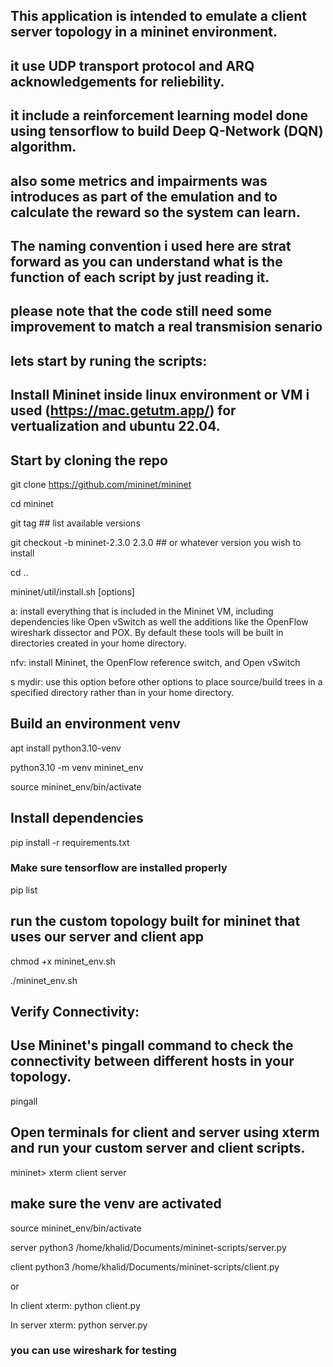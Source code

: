 ## This application is intended to emulate a client server topology in a mininet environment.
## it use UDP transport protocol and ARQ acknowledgements for reliebility.
## it include a reinforcement learning model done using tensorflow to build Deep Q-Network (DQN) algorithm.
## also some metrics and impairments was introduces as part of the emulation and to calculate the reward so the system can learn.
## The naming convention i used here are strat forward as you can understand what is the function of each script by just reading it.
## please note that the code still need some improvement to match a real transmision senario

## lets start by runing the scripts:

## Install Mininet inside linux environment or VM i used (https://mac.getutm.app/) for vertualization and ubuntu 22.04.
## Start by cloning the repo
git clone https://github.com/mininet/mininet

cd mininet

git tag  ## list available versions

git checkout -b mininet-2.3.0 2.3.0   ## or whatever version you wish to install

cd ..

mininet/util/install.sh [options]

a: install everything that is included in the Mininet VM, including dependencies like Open vSwitch as well the additions like the OpenFlow wireshark dissector and POX. By default these tools will be built in directories created in your home directory.

nfv: install Mininet, the OpenFlow reference switch, and Open vSwitch

s mydir: use this option before other options to place source/build trees in a specified directory rather than in your home directory.

## Build an environment venv

apt install python3.10-venv

python3.10 -m venv mininet_env

source mininet_env/bin/activate

## Install dependencies

pip install -r requirements.txt

### Make sure tensorflow are installed properly

pip list


## run the custom topology built for mininet that uses our server and client app

chmod +x mininet_env.sh

./mininet_env.sh


## Verify Connectivity:
## Use Mininet's pingall command to check the connectivity between different hosts in your topology.

pingall

## Open terminals for client and server using xterm and run your custom server and client scripts.

mininet> xterm client server

## make sure the venv are activated

source mininet_env/bin/activate

server python3 /home/khalid/Documents/mininet-scripts/server.py

client python3 /home/khalid/Documents/mininet-scripts/client.py

or

In client xterm: python client.py

In server xterm: python server.py

### you can use wireshark for testing
